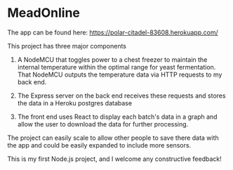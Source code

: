 # MeadOnline

The app can be found here:
https://polar-citadel-83608.herokuapp.com/

This project has three major components
1. A NodeMCU that toggles power to a chest freezer to maintain the internal temperature within the optimal range for yeast fermentation.
That NodeMCU outputs the temperature data via HTTP requests to my back end.

2. The Express server on the back end receives these requests and stores the data in a Heroku postgres database

3. The front end uses React to display each batch's data in a graph and allow the user to download the data for further processing.


The project can easily scale to allow other people to save there data with the app and could be easily expanded to include more sensors.

This is my first Node.js project, and I welcome any constructive feedback!